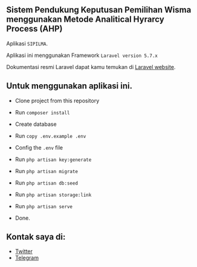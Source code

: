 ## Sistem Pendukung Keputusan Pemilihan Wisma menggunakan Metode Analitical Hyrarcy Process (AHP)

Aplikasi `SIPILMA`.

Aplikasi ini menggunakan Framework `Laravel version 5.7.x`

Dokumentasi resmi Laravel dapat kamu temukan di [Laravel website](https://laravel.com/docs/5.7).



## Untuk menggunakan aplikasi ini.

- Clone project from this repository

- Run `composer install`

- Create database

- Run `copy .env.example .env`

- Config the ` .env ` file

- Run `php artisan key:generate`

- Run `php artisan migrate`

- Run `php artisan db:seed`

- Run `php artisan storage:link`

- Run `php artisan serve`

- Done.



## Kontak saya di:
- [Twitter](https://twitter.com/caesarali_L)
- [Telegram](https://t.me/caesarali)
